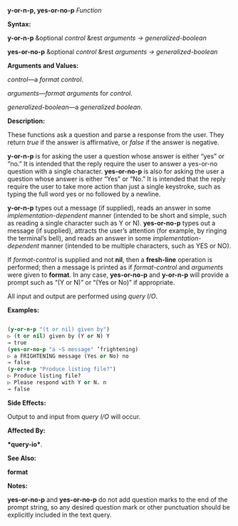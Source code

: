 **y-or-n-p, yes-or-no-p** *Function* 



**Syntax:** 



**y-or-n-p** &amp;optional *control* &amp;rest *arguments → generalized-boolean* 



**yes-or-no-p** &amp;optional *control* &amp;rest *arguments → generalized-boolean* 



**Arguments and Values:** 



*control*—a *format control*. 



*arguments*—*format arguments* for *control*. 



*generalized-boolean*—a *generalized boolean*. 



**Description:** 



These functions ask a question and parse a response from the user. They return *true* if the answer is affirmative, or *false* if the answer is negative. 



**y-or-n-p** is for asking the user a question whose answer is either “yes” or “no.” It is intended that the reply require the user to answer a yes-or-no question with a single character. **yes-or-no-p** is also for asking the user a question whose answer is either “Yes” or “No.” It is intended that the reply require the user to take more action than just a single keystroke, such as typing the full word yes or no followed by a newline. 







 



 



**y-or-n-p** types out a message (if supplied), reads an answer in some *implementation-dependent* manner (intended to be short and simple, such as reading a single character such as Y or N). **yes-or-no-p** types out a message (if supplied), attracts the user’s attention (for example, by ringing the terminal’s bell), and reads an answer in some *implementation-dependent* manner (intended to be multiple characters, such as YES or NO). 



If *format-control* is supplied and not **nil**, then a **fresh-line** operation is performed; then a message is printed as if *format-control* and *arguments* were given to **format**. In any case, **yes-or-no-p** and **y-or-n-p** will provide a prompt such as “(Y or N)” or “(Yes or No)” if appropriate. 



All input and output are performed using *query I/O*. 



**Examples:**
```lisp

(y-or-n-p "(t or nil) given by") 
▷ (t or nil) given by (Y or N) Y 
→ true 
(yes-or-no-p "a ~S message" ’frightening) 
▷ a FRIGHTENING message (Yes or No) no 
→ false 
(y-or-n-p "Produce listing file?") 
▷ Produce listing file? 
▷ Please respond with Y or N. n 
→ false 

```
**Side Effects:** 



Output to and input from *query I/O* will occur. 



**Affected By:** 



**\*query-io\***. 



**See Also:** 



**format** 



**Notes:** 



**yes-or-no-p** and **yes-or-no-p** do not add question marks to the end of the prompt string, so any desired question mark or other punctuation should be explicitly included in the text query. 







 



 



